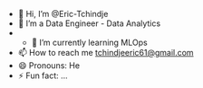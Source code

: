 - 👋 Hi, I’m @Eric-Tchindje
- 👀 I’m  a Data Engineer - Data Analytics 
- - 🌱 I’m currently learning MLOps
- 📫 How to reach me  tchindjeeric61@gmail.com
- 😄 Pronouns: He
- ⚡ Fun fact: ...

<!---
Eric-Tchindje/Eric-Tchindje is a ✨ special ✨ repository because its `README.md` (this file) appears on your GitHub profile.
You can click the Preview link to take a look at your changes.
--->
